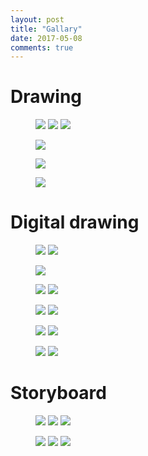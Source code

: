 ```yaml
---
layout: post
title: "Gallary"
date: 2017-05-08
comments: true
---
```


# Drawing
<figure class="third">
	<a href="../assets/img/Drawing/cloud.jpg"><img src="../assets/img/Drawing/cloud.jpg"></a>
	<a href="../assets/img/Drawing/friends.jpg"><img src="../assets/img/Drawing/friends.jpg"></a>
	<a href="../assets/img/Drawing/mask.jpg"><img src="../assets/img/Drawing/mask.jpg"></a>
	<!-- <figcaption>Three images.</figcaption> -->
</figure>

<figure>
	<a href="../assets/img/Digital drawing/monster&kid.jpg"><img src="../assets/img/Digital drawing/monster&kid.jpg"></a>
	<!-- <figcaption>One images.</figcaption> -->
</figure>

<figure>
	<a href="../assets/img/Drawing/kid.jpg"><img src="../assets/img/Drawing/kid.jpg"></a>
	<!-- <figcaption>One images.</figcaption> -->
</figure>

<figure>
	<a href="../assets/img/Digital drawing/happy birthday.jpg"><img src="../assets/img/Digital drawing/happy birthday.jpg"></a>
	<!-- <figcaption>One images.</figcaption> -->
</figure>

# Digital drawing
<figure class="half">
	<a href="../assets/img/Digital drawing/happy 4rd anniversary.jpg"><img src="../assets/img/Digital drawing/happy 4rd anniversary.jpg"></a>
	<a href="../assets/img/Digital drawing/3 birds.jpg"><img src="../assets/img/Digital drawing/3 birds.jpg"></a>
	<!-- <figcaption>Two images.</figcaption> -->
</figure>

<figure>
	<a href="../assets/img/Digital drawing/3 balls.JPG"><img src="../assets/img/Digital drawing/3 balls.JPG"></a>
	<!-- <figcaption>One images.</figcaption> -->
</figure>

<figure class="half">
	<a href="../assets/img/Digital drawing/woman.jpg"><img src="../assets/img/Digital drawing/woman.jpg"></a>
	<a href="../assets/img/Digital drawing/ode.jpg"><img src="../assets/img/Digital drawing/ode.jpg"></a>
	<!-- <figcaption>Two images.</figcaption> -->
</figure>

<figure class="half">
	<a href="../assets/img/Digital drawing/monster.jpg"><img src="../assets/img/Digital drawing/monster.jpg"></a>
	<a href="../assets/img/Digital drawing/leon.jpg"><img src="../assets/img/Digital drawing/leon.jpg"></a>
	<!-- <figcaption>Two images.</figcaption> -->
</figure>

<figure class="half">
	<a href="../assets/img/Digital drawing/wo.jpg"><img src="../assets/img/Digital drawing/wo.jpg"></a>
	<a href="../assets/img/Digital drawing/pill.jpg"><img src="../assets/img/Digital drawing/pill.jpg"></a>
	<!-- <figcaption>Two images.</figcaption> -->
</figure>

<figure class="half">
	<a href="../assets/img/Digital drawing/okinawa.jpg"><img src="../assets/img/Digital drawing/okinawa.jpg"></a>
	<a href="../assets/img/Digital drawing/Poche&Rudy.jpg"><img src="../assets/img/Digital drawing/Poche&Rudy.jpg"></a>
	<!-- <figcaption>Two images.</figcaption> -->
</figure>

# Storyboard

<figure class="third">
	<a href="../assets/img/Storyboard/news layout 1.jpg"><img src="../assets/img/Storyboard/news layout 1.jpg"></a>
	<a href="../assets/img/Storyboard/jingle 1.jpg"><img src="../assets/img/Storyboard/jingle 1.jpg"></a>
	<a href="../assets/img/Storyboard/jingle 2.jpg"><img src="../assets/img/Storyboard/jingle 2.jpg"></a>
	<!-- <figcaption>Three images.</figcaption> -->
</figure>

<figure class="third">
	<a href="../assets/img/Storyboard/Taekwondo.jpg"><img src="../assets/img/Storyboard/Taekwondo.jpg"></a>
	<a href="../assets/img/Storyboard/basketball.jpg"><img src="../assets/img/Storyboard/basketball.jpg"></a>
	<a href="../assets/img/Storyboard/baseball.jpg"><img src="../assets/img/Storyboard/baseball.jpg"></a>
	<!-- <figcaption>Three images.</figcaption> -->
</figure>
